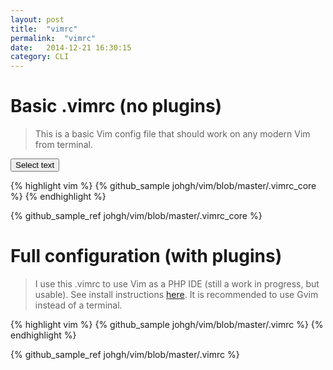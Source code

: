 ```yaml
---
layout: post
title:  "vimrc"
permalink:  "vimrc"
date:   2014-12-21 16:30:15
category: CLI
---
```


# Basic .vimrc (no plugins)


> This is a basic Vim config file that should work on any modern Vim from terminal.

<div> <button id="selectButton" type="button">Select text </button> </div>

<script src="{{ "/scripts/selecttext.js" | prepend: site.baseurl }}"></script>

<div id="selectText">

{% highlight vim %}
{% github_sample johgh/vim/blob/master/.vimrc_core %}
{% endhighlight %}
</div>

{% github_sample_ref johgh/vim/blob/master/.vimrc_core %}


# Full configuration (with plugins)

> I use this .vimrc to use Vim as a PHP IDE (still a work in progress, but usable). See install instructions [here](https://github.com/johgh/vim/blob/master/README.markdown). It is recommended to use Gvim instead of a terminal.


<div id="selectText">

{% highlight vim %}
{% github_sample johgh/vim/blob/master/.vimrc %}
{% endhighlight %}
</div>

{% github_sample_ref johgh/vim/blob/master/.vimrc %}

